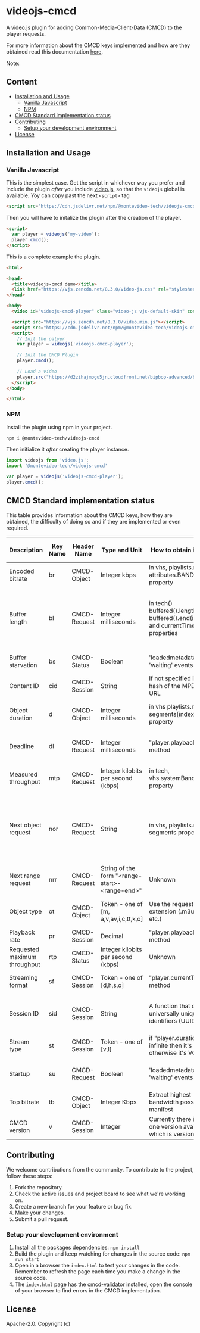 # videojs-cmcd

A [video.js][videojs] plugin for adding Common-Media-Client-Data (CMCD) to the player requests.

For more information about the CMCD keys implemented and how are they obtained read this documentation [here][wiki].

Note: 

## Content
  - [Installation and Usage](#installation-and-usage)
    - [Vanilla Javascript](#vanilla-javascript)
    - [NPM](#npm)
  - [CMCD Standard implementation status](#cmcd-standard-implementation-status)
  - [Contributing](#contributing)
    - [Setup your development environment](#setup-your-development-environment)
  - [License](#license)


## Installation and Usage
### Vanilla Javascript

This is the simplest case. Get the script in whichever way you prefer and include the plugin _after_ you include [video.js][videojs], so that the `videojs` global is available. Yoy can copy past the next `<script>` tag

```html
<script src='https://cdn.jsdelivr.net/npm/@montevideo-tech/videojs-cmcd@latest/dist/videojs-cmcd.min.js'></script>
```

Then you will have to initalize the plugin after the creation of the player.

```html
<script>
  var player = videojs('my-video');
  player.cmcd();
</script>
```

This is a complete example the plugin.

```html
<html>

<head>
  <title>videojs-cmcd demo</title>
  <link href="https://vjs.zencdn.net/8.3.0/video-js.css" rel="stylesheet">
</head>

<body>
  <video id="videojs-cmcd-player" class="video-js vjs-default-skin" controls></video>

  <script src="https://vjs.zencdn.net/8.3.0/video.min.js"></script>
  <script src="https://cdn.jsdelivr.net/npm/@montevideo-tech/videojs-cmcd@latest/dist/videojs-cmcd.min.js"></script>
  <script>
    // Init the palyer
    var player = videojs('videojs-cmcd-player');

    // Init the CMCD Plugin
    player.cmcd();
    
    // Load a video
    player.src("https://d2zihajmogu5jn.cloudfront.net/bipbop-advanced/bipbop_16x9_variant.m3u8");
  </script>
</body>

</html>
```

### NPM
Install the plugin using npm in your project.
```bash
npm i @montevideo-tech/videojs-cmcd
```

Then initialize it _after_ creating the player instance.

```js
import videojs from 'video.js';
import '@montevideo-tech/videojs-cmcd'

var player = videojs('videojs-cmcd-player');
player.cmcd();
```

## CMCD Standard implementation status

This table provides information about the CMCD keys, how they are obtained, the difficulty of doing so and if they are implemented or even required.

|Description|Key Name|Header Name|Type and Unit|How to obtain it's value|Comments and calculation|Easy / Diff|Implemented
|--|--|--|--|--|--|--|--|
|Encoded bitrate|br|CMCD-Object|Integer kbps | in vhs, playlists.media, attributes.BANDWIDTH property | Change the unit of BANDWIDTH from bps to kbps (/1000) | Diff | Yes
|Buffer length|bl|CMCD-Request|Integer milliseconds | in tech() buffered().length, buffered().end(index) and currentTime() properties | Use the last saved segment index as a parameter that receives the end() method, and with the result, subtract it from the current time position of the player | Diff | Yes
|Buffer starvation|bs|CMCD-Status|Boolean |'loadedmetadata' and 'waiting' events | Not taken into account when not initialized | Diff | Yes
|Content ID|cid|CMCD-Session|String | If not specified it will be a hash of the MPD/M3U8 URL| This idea is implemented on dash.js plugin |Diff| Yes
|Object duration|d|CMCD-Object|Integer milliseconds | in vhs playlists.media, segments[index].duration property|Use the segment index. * 1000 to convert to milliseconds | Diff | Yes
|Deadline|dl|CMCD-Request|Integer milliseconds| "player.playbackRate()" method | (bufferLength / playbackRate) * 1000, bufferLength as obtained in bl key | Diff | Yes
|Measured throughput|mtp|CMCD-Request|Integer kilobits per second (kbps)| in tech, vhs.systemBandwidth property | change the unit of systemBandwidth from bps to kbps (/1000) | Easy | Yes
|Next object request|nor|CMCD-Request|String | in vhs, playlists.media, segments property | For VOD: Use the property to find the segment that is being requested and keep the next one. The relative path is in segments[i].uri Note: does not work in Live streams | Diff | Yes (no Live Streams)
|Next range request|nrr|CMCD-Request|String of the form "\<range-start>-<range-end\>"|Unknown |It will not be implemented| Diff | No 
|Object type|ot|CMCD-Object|Token - one of [m, a,v,av,i,c,tt,k,o]| Use the request uri file extension (.m3u8, .ts, etc.) | This implementation is temporary for the first Version of the PlugIn | Diff | Yes
|Playback rate|pr|CMCD-Session|Decimal| "player.playbackRate()" method | |Easy| Yes
|Requested maximum throughput|rtp|CMCD-Status|Integer kilobits per second (kbps) | Unknown | It will not be implemented for the first release | Diff | No 
|Streaming format|sf|CMCD-Session|Token - one of [d,h,s,o]| "player.currentType()" method | VideoJS does not support smooth streaming | Easy | Yes
|Session ID|sid|CMCD-Session|String| A function that create an universally unique identifiers (UUID)| We use crypto.randomUUID(), have to check what other implementations do | Easy | Yes
|Stream type|st|CMCD-Session|Token - one of [v,l]| if "player.duration()" is infinite then it's live, otherwise it's VOD  |  | Easy | Yes
|Startup|su|CMCD-Request|Boolean| 'loadedmetadata' and 'waiting' events | Debt: find a method to identify "recovery after a buffer-empty event" | Diff | Yes  
|Top bitrate|tb|CMCD-Object|Integer Kbps| Extract highest bandwidth possible in the manifest | Have to investigate what other implementations do | Diff | Yes
|CMCD version|v|CMCD-Session|Integer |Currently there is only one version available which is version 1 | Ommited according to CTA-5004 specs | Easy | Yes :)


## Contributing

We welcome contributions from the community. To contribute to the project, follow these steps:

1. Fork the repository.
2. Check the active issues and project board to see what we're working on.
3. Create a new branch for your feature or bug fix.
4. Make your changes.
5. Submit a pull request.

### Setup your development environment

1. Install all the packages dependencies: `npm install`
2. Build the plugin and keep watching for changes in the source code: `npm run start`
3. Open in a browser the `index.html` to test your changes in the code. Remember to refresh the page each time you make a change in the source code.
4. The `index.html` page has the [cmcd-validator](https://github.com/montevideo-tech/cmcd-validator/) installed, open the console of your browser to find errors in the CMCD implementation.


## License

Apache-2.0. Copyright (c)

[videojs]: http://videojs.com/
[wiki]: https://github.com/montevideo-tech/videojs-cmcd/wiki/CMCD-key-values-information
